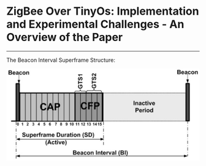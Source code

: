 # ZigBee Over TinyOs: Implementation and Experimental Challenges - An Overview of the Paper
--------

The Beacon Interval Superframe Structure:

![Beacon Interval, along with GTS and the Contention Access Period](images/beaconIntervalAndSuperframeStructure.png)